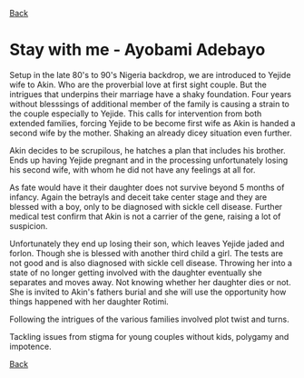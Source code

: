 [Back](https://qprop.github.io/Galaxy-of-Thoughts/)

# Stay with me - Ayobami Adebayo

Setup in the late 80's to 90's Nigeria backdrop, we are introduced to Yejide wife to Akin. Who are the proverbial love at first sight couple.
But the intrigues that underpins their marriage have a shaky foundation. Four years without blesssings of additional member of the family is causing a strain to the couple especially to Yejide.
This calls for intervention from both extended families, forcing Yejide to be become first wife as Akin is handed a second wife by the mother.
Shaking an already dicey situation even further.

Akin decides to be scrupilous, he hatches a plan that includes his brother. Ends up having Yejide pregnant and in the processing unfortunately losing his second wife, with whom he did not have any feelings at all for.

As fate would have it their daughter does not survive beyond 5 months of infancy.
Again the betrayls and deceit take center stage and they are blessed with a boy, only to be diagnosed with sickle cell disease.
Further medical test confirm that Akin is not a carrier of the gene, raising a lot of suspicion.

Unfortunately they end up losing their son, which leaves Yejide jaded and forlon. Though she is blessed with another third child a girl.
The tests are not good and is also diagnosed with sickle cell disease.
Throwing her into a state of no longer getting involved with the daughter eventually she separates and moves away. Not knowing whether her daughter dies or not. She is invited to Akin's fathers burial and she will use the opportunity how things happened with her daughter Rotimi.

Following the intrigues of the various families involved plot twist and turns.

Tackling issues from stigma for young couples without kids, polygamy and impotence.


[Back](https://qprop.github.io/Galaxy-of-Thoughts/)